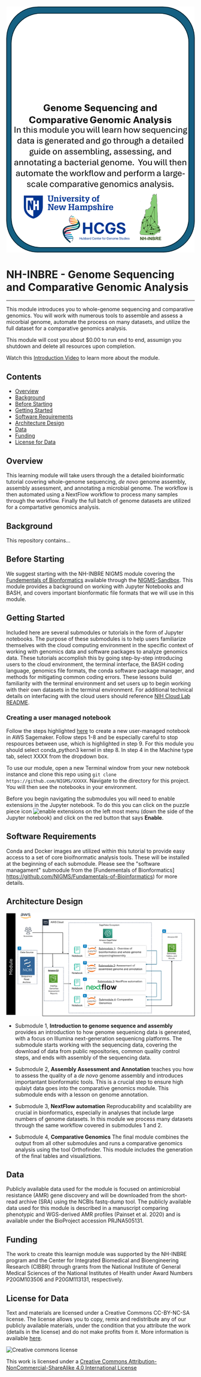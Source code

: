 ![course card](images/nh-course-card.png)

# NH-INBRE - Genome Sequencing and Comparative Genomic Analysis
---------------------------------
This module introduces you to whole-genome sequencing and comparative genomics. You will work with numerous tools to assemble and assess a micorbial genome, automate the process on many datasets, and utilize the full dataset for a comparative genomics analysis.

This module will cost you about $0.00 to run end to end, assumign you shutdown and delete all resources upon completion.


Watch this [Introduction Video]() to learn more about the module.

## **Contents**

+ [Overview](#overview)
+ [Background](#background)
+ [Before Starting](#before-starting)
+ [Getting Started](#getting-started)
+ [Software Requirements](#software-requirements)
+ [Architecture Design](#architecture-design)
+ [Data](#data)
+ [Funding](#funding)
+ [License for Data](#license-for-data)

## **Overview**
This learning module will take users through the a detailed bioinformatic tutorial covering whole-genome sequencing, *de novo* genome assembly, assembly assessment, and annotating a microbial genome. The workflow is then automated using a NextFlow workflow to process many samples through the workflow. Finally the full batch of genome datasets are utilized for a compartative genomics analysis.


## **Background**
This repository contains...

## **Before Starting**

We suggest starting with the NH-INBRE NIGMS module covering the [Fundementals of Bionformatics](https://github.com/NIGMS/Fundamentals-of-Bioinformatics) available through the [NIGMS-Sandbox](https://github.com/NIGMS/NIGMS-Sandbox). This module provides a background on working with Jupyter Notebooks and BASH, and covers important bionformatic file formats that we will use in this module. 

## **Getting Started**

Included here are several submodules or tutorials in the form of Jupyter notebooks. The purpose of these submodules is to help users familiarize themselves with the cloud computing environment in the specific context of working with genomics data and software packages to analyze genomics data. These tutorials accomplish this by going step-by-step introducing users to the cloud environment, the terminal interface, the BASH coding language, genomics file formats, the conda software package manager, and methods for mitigating common coding errors. These lessons build familiarity with the terminal environment and set users up to begin working with their own datasets in the terminal environment. For additional technical details on interfacing with the cloud users should reference [NIH Cloud Lab README](https://github.com/STRIDES/NIHCloudLabGCP).


### Creating a user managed notebook 

Follow the steps highlighted [here](https://github.com/NIGMS/NIGMS-Sandbox/blob/main/docs/HowToCreateAWSSagemakerNotebooks.md) to create a new user-managed notebook in AWS Sagemaker. Follow steps 1-8 and be especially careful to stop respources between use, which is highlighted in step 9. For this module you should select conda_python3 kernel in step 8. In step 4 in the Machine type tab, select XXXX from the dropdown box.

To use our module, open a new Terminal window from your new notebook instance and clone this repo using `git clone https://github.com/NIGMS/XXXXX`. Navigate to the directory for this project. You will then see the notebooks in your environment.

Before you begin navigating the submodules you will need to enable extensions in the Jupyter notebook. To do this you can click on the puzzle piece icon ![enable extensions](images/extension.png) on the left most menu (down the side of the Jupyter notebook) and click on the red button that says **Enable**.  

## **Software Requirements**

Conda and Docker images are utilized within this tutorial to provide easy access to a set of core bioifnormatic analysis tools. These will be installed at the beginning of each submodule. Please see the "software managament" submodule from the [Fundementals of Bionformatics] https://github.com/NIGMS/Fundamentals-of-Bioinformatics) for more details.



## **Architecture Design**

![workflow diagram](images/nh-architecture-diagram.png)


+ Submodule 1, **Introduction to genome sequence and assembly** provides an introduction to how genome sequenicng data is generated, with a focus on Illumina next-generation sequenicng platforms. The submodule starts working with the sequencing data, covering the download of data from public repositories, common quality control steps, and ends with assembly of the sequencing data.

+ Submodule 2, **Assembly Assessment and Annotation** teaches you how to assess the quality of a *de novo* genome assembly and introduces importantant bionformatic tools. This is a crucial step to ensure high qulaiyt data goes into the comparative genomics module. This submodule ends with a lesson on genome annotation. 

+ Submodule 3, **NextFlow automation** Reproducability and scalability are crucial in bionformatics, especially in analyses that include large numbers of genome datasets. In this module we process many datasets through the same workflow covered in submodules 1 and 2.

+ Submodule 4, **Comparative Genomics** The final module combines the output from all other submodules and runs a comparative genomics analysis using the tool Orthofinder. This module includes the generation of the final tables and visualiztions.


## **Data**

Publicly available data used for the module is focused on antimicrobial resistance (AMR) gene discovery and will be 
downloaded from the short-read archive (SRA) using the NCBIs fastq-dump tool. The publicly 
available data used for this module is described in a manuscript comparing phenotypic and WGS-derived AMR profiles (Painset et al. 2020) and is available under the BioProject accession PRJNA505131.


## **Funding**

The work to create this learnign module was supported by the NH-INBRE program and the Center for Integrated Biomedical and Bioengineering Research (CIBBR) through grants from the National Institute of General Medical Sciences of the National Institutes of Health under Award Numbers P20GM103506 and P20GM113131, respectively.


## **License for Data**

Text and materials are licensed under a Creative Commons CC-BY-NC-SA license. The license allows you to copy, remix and redistribute any of our publicly available materials, under the condition that you attribute the work (details in the license) and do not make profits from it. More information is available [here](https://tilburgsciencehub.com/about/#license).

![Creative commons license](https://i.creativecommons.org/l/by-nc-sa/4.0/88x31.png)

This work is licensed under a [Creative Commons Attribution-NonCommercial-ShareAlike 4.0 International License](http://creativecommons.org/licenses/by-nc-sa/4.0/)
